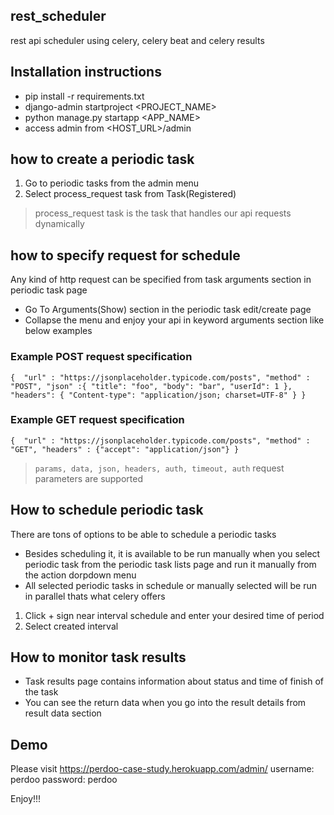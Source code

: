 ## rest_scheduler
rest api scheduler using celery, celery beat and celery results

## Installation instructions

- pip install -r requirements.txt
- django-admin startproject <PROJECT_NAME>
- python manage.py startapp <APP_NAME>
- access admin from <HOST_URL>/admin

## how to create a periodic task

1. Go to periodic tasks from the admin menu
2. Select process_request task from Task(Registered)
> process_request task is the task that handles our api requests dynamically

## how to specify request for schedule

Any kind of http request can be specified from task arguments section in periodic task page

- Go To Arguments(Show) section in the periodic task edit/create page
- Collapse the menu and enjoy your api in keyword arguments section like below examples

### Example POST request specification

`{ 
"url" : "https://jsonplaceholder.typicode.com/posts",
"method" : "POST",
"json" :{
    "title": "foo",
    "body": "bar",
    "userId": 1
  },
"headers": {
    "Content-type": "application/json; charset=UTF-8"
  }
}`

### Example GET request specification

`{ 
"url" : "https://jsonplaceholder.typicode.com/posts",
"method" : "GET",
"headers" : {"accept": "application/json"}
}`

> `params, data, json, headers, auth, timeout, auth` request parameters are supported

## How to schedule periodic task

There are tons of options to be able to schedule a periodic tasks

- Besides scheduling it, it is available to be run manually when you select periodic task from the periodic task lists page and run it manually from the action dorpdown menu
- All selected periodic tasks in schedule or manually selected will be run in parallel thats what celery offers

1. Click + sign near interval schedule and enter your desired time of period
2. Select created interval

## How to monitor task results

- Task results page contains information about status and time of finish of the task
- You can see the return data when you go into the result details from result data section

## Demo

Please visit https://perdoo-case-study.herokuapp.com/admin/ username: perdoo password: perdoo

Enjoy!!!
